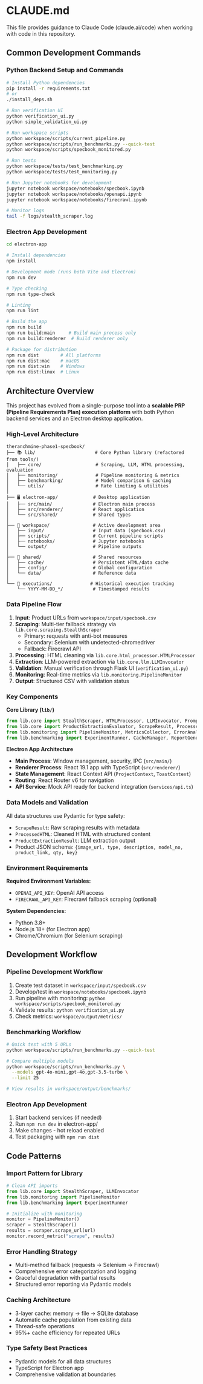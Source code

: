 # CLAUDE.md

This file provides guidance to Claude Code (claude.ai/code) when working with code in this repository.

## Common Development Commands

### Python Backend Setup and Commands
```bash
# Install Python dependencies
pip install -r requirements.txt
# or
./install_deps.sh

# Run verification UI
python verification_ui.py
python simple_validation_ui.py

# Run workspace scripts
python workspace/scripts/current_pipeline.py
python workspace/scripts/run_benchmarks.py --quick-test
python workspace/scripts/specbook_monitored.py

# Run tests
python workspace/tests/test_benchmarking.py
python workspace/tests/test_monitoring.py

# Run Jupyter notebooks for development
jupyter notebook workspace/notebooks/specbook.ipynb
jupyter notebook workspace/notebooks/openapi.ipynb
jupyter notebook workspace/notebooks/firecrawl.ipynb

# Monitor logs
tail -f logs/stealth_scraper.log
```

### Electron App Development
```bash
cd electron-app

# Install dependencies
npm install

# Development mode (runs both Vite and Electron)
npm run dev

# Type checking
npm run type-check

# Linting
npm run lint

# Build the app
npm run build
npm run build:main     # Build main process only
npm run build:renderer  # Build renderer only

# Package for distribution
npm run dist        # All platforms
npm run dist:mac    # macOS
npm run dist:win    # Windows
npm run dist:linux  # Linux
```

## Architecture Overview

This project has evolved from a single-purpose tool into a **scalable PRP (Pipeline Requirements Plan) execution platform** with both Python backend services and an Electron desktop application.

### High-Level Architecture

```
theranchmine-phase1-specbook/
├── 📚 lib/                      # Core Python library (refactored from tools/)
│   ├── core/                    # Scraping, LLM, HTML processing, evaluation
│   ├── monitoring/              # Pipeline monitoring & metrics
│   ├── benchmarking/            # Model comparison & caching
│   └── utils/                   # Rate limiting & utilities
│
├── 🖥️ electron-app/             # Desktop application
│   ├── src/main/               # Electron main process
│   ├── src/renderer/           # React application
│   └── src/shared/             # Shared types
│
├── 🚧 workspace/                # Active development area
│   ├── input/                  # Input data (specbook.csv)
│   ├── scripts/                # Current pipeline scripts
│   ├── notebooks/              # Jupyter notebooks
│   └── output/                 # Pipeline outputs
│
├── 🔗 shared/                   # Shared resources
│   ├── cache/                  # Persistent HTML/data cache
│   ├── config/                 # Global configuration
│   └── data/                   # Reference data
│
└── 🔄 executions/              # Historical execution tracking
    └── YYYY-MM-DD_*/           # Timestamped results
```

### Data Pipeline Flow

1. **Input**: Product URLs from `workspace/input/specbook.csv`
2. **Scraping**: Multi-tier fallback strategy via `lib.core.scraping.StealthScraper`
   - Primary: requests with anti-bot measures
   - Secondary: Selenium with undetected-chromedriver
   - Fallback: Firecrawl API
3. **Processing**: HTML cleaning via `lib.core.html_processor.HTMLProcessor`
4. **Extraction**: LLM-powered extraction via `lib.core.llm.LLMInvocator`
5. **Validation**: Manual verification through Flask UI (`verification_ui.py`)
6. **Monitoring**: Real-time metrics via `lib.monitoring.PipelineMonitor`
7. **Output**: Structured CSV with validation status

### Key Components

**Core Library (`lib/`)**
```python
from lib.core import StealthScraper, HTMLProcessor, LLMInvocator, PromptTemplator
from lib.core import ProductExtractionEvaluator, ScrapeResult, ProcessedHTML
from lib.monitoring import PipelineMonitor, MetricsCollector, ErrorAnalyzer
from lib.benchmarking import ExperimentRunner, CacheManager, ReportGenerator
```

**Electron App Architecture**
- **Main Process**: Window management, security, IPC (`src/main/`)
- **Renderer Process**: React 19.1 app with TypeScript (`src/renderer/`)
- **State Management**: React Context API (`ProjectContext`, `ToastContext`)
- **Routing**: React Router v6 for navigation
- **API Service**: Mock API ready for backend integration (`services/api.ts`)

### Data Models and Validation

All data structures use Pydantic for type safety:
- `ScrapeResult`: Raw scraping results with metadata
- `ProcessedHTML`: Cleaned HTML with structured content
- `ProductExtractionResult`: LLM extraction output
- Product JSON schema: `{image_url, type, description, model_no, product_link, qty, key}`

### Environment Requirements

**Required Environment Variables:**
- `OPENAI_API_KEY`: OpenAI API access
- `FIRECRAWL_API_KEY`: Firecrawl fallback scraping (optional)

**System Dependencies:**
- Python 3.8+
- Node.js 18+ (for Electron app)
- Chrome/Chromium (for Selenium scraping)

## Development Workflow

### Pipeline Development Workflow
1. Create test dataset in `workspace/input/specbook.csv`
2. Develop/test in `workspace/notebooks/specbook.ipynb`
3. Run pipeline with monitoring: `python workspace/scripts/specbook_monitored.py`
4. Validate results: `python verification_ui.py`
5. Check metrics: `workspace/output/metrics/`

### Benchmarking Workflow
```bash
# Quick test with 5 URLs
python workspace/scripts/run_benchmarks.py --quick-test

# Compare multiple models
python workspace/scripts/run_benchmarks.py \
  --models gpt-4o-mini,gpt-4o,gpt-3.5-turbo \
  --limit 25

# View results in workspace/output/benchmarks/
```

### Electron App Development
1. Start backend services (if needed)
2. Run `npm run dev` in electron-app/
3. Make changes - hot reload enabled
4. Test packaging with `npm run dist`

## Code Patterns

### Import Pattern for Library
```python
# Clean API imports
from lib.core import StealthScraper, LLMInvocator
from lib.monitoring import PipelineMonitor
from lib.benchmarking import ExperimentRunner

# Initialize with monitoring
monitor = PipelineMonitor()
scraper = StealthScraper()
results = scraper.scrape_url(url)
monitor.record_metric("scrape", results)
```

### Error Handling Strategy
- Multi-method fallback (requests → Selenium → Firecrawl)
- Comprehensive error categorization and logging
- Graceful degradation with partial results
- Structured error reporting via Pydantic models

### Caching Architecture
- 3-layer cache: memory → file → SQLite database
- Automatic cache population from existing data
- Thread-safe operations
- 95%+ cache efficiency for repeated URLs

### Type Safety Best Practices
- Pydantic models for all data structures
- TypeScript for Electron app
- Comprehensive validation at boundaries